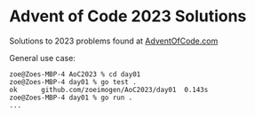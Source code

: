 # Advent of Code 2023 Solutions

Solutions to 2023 problems found at [AdventOfCode.com](https://adventofcode.com/)

General use case:

    zoe@Zoes-MBP-4 AoC2023 % cd day01
    zoe@Zoes-MBP-4 day01 % go test .
    ok  	github.com/zoeimogen/AoC2023/day01	0.143s
    zoe@Zoes-MBP-4 day01 % go run . 
    ...
